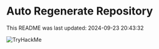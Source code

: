 # Auto Regenerate Repository

This README was last updated: 2024-09-23 20:43:32

 ![TryHackMe](https://tryhackme.com/badge/533634)